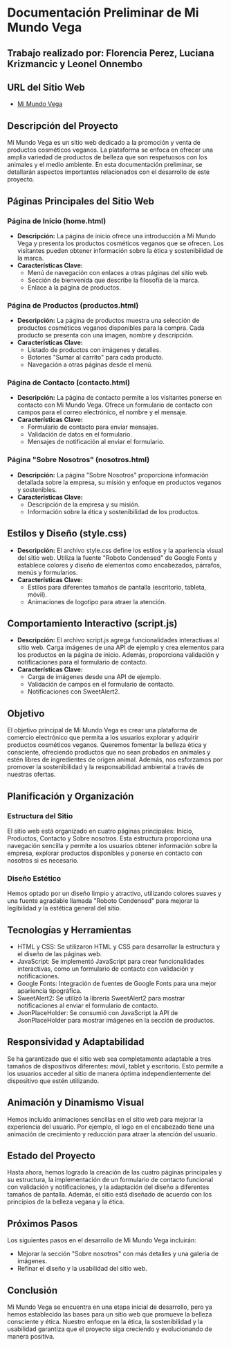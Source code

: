 # Documentación Preliminar de Mi Mundo Vega

## Trabajo realizado por: Florencia Perez, Luciana Krizmancic y Leonel Onnembo 

## URL del Sitio Web
- [Mi Mundo Vega](https://mi-tienda-vegi.netlify.app)

## Descripción del Proyecto
Mi Mundo Vega es un sitio web dedicado a la promoción y venta de productos cosméticos veganos. La plataforma se enfoca en ofrecer una amplia variedad de productos de belleza que son respetuosos con los animales y el medio ambiente. En esta documentación preliminar, se detallarán aspectos importantes relacionados con el desarrollo de este proyecto.

## Páginas Principales del Sitio Web

### Página de Inicio (home.html)
- **Descripción:** La página de inicio ofrece una introducción a Mi Mundo Vega y presenta los productos cosméticos veganos que se ofrecen. Los visitantes pueden obtener información sobre la ética y sostenibilidad de la marca.
- **Características Clave:**
  - Menú de navegación con enlaces a otras páginas del sitio web.
  - Sección de bienvenida que describe la filosofía de la marca.
  - Enlace a la página de productos.

### Página de Productos (productos.html)
- **Descripción:** La página de productos muestra una selección de productos cosméticos veganos disponibles para la compra. Cada producto se presenta con una imagen, nombre y descripción.
- **Características Clave:**
  - Listado de productos con imágenes y detalles.
  - Botones "Sumar al carrito" para cada producto.
  - Navegación a otras páginas desde el menú.

### Página de Contacto (contacto.html)
- **Descripción:** La página de contacto permite a los visitantes ponerse en contacto con Mi Mundo Vega. Ofrece un formulario de contacto con campos para el correo electrónico, el nombre y el mensaje.
- **Características Clave:**
  - Formulario de contacto para enviar mensajes.
  - Validación de datos en el formulario.
  - Mensajes de notificación al enviar el formulario.

### Página "Sobre Nosotros" (nosotros.html)
- **Descripción:** La página "Sobre Nosotros" proporciona información detallada sobre la empresa, su misión y enfoque en productos veganos y sostenibles.
- **Características Clave:**
  - Descripción de la empresa y su misión.
  - Información sobre la ética y sostenibilidad de los productos.

## Estilos y Diseño (style.css)
- **Descripción:** El archivo style.css define los estilos y la apariencia visual del sitio web. Utiliza la fuente "Roboto Condensed" de Google Fonts y establece colores y diseño de elementos como encabezados, párrafos, menús y formularios.
- **Características Clave:**
  - Estilos para diferentes tamaños de pantalla (escritorio, tableta, móvil).
  - Animaciones de logotipo para atraer la atención.

## Comportamiento Interactivo (script.js)
- **Descripción:** El archivo script.js agrega funcionalidades interactivas al sitio web. Carga imágenes de una API de ejemplo y crea elementos para los productos en la página de inicio. Además, proporciona validación y notificaciones para el formulario de contacto.
- **Características Clave:**
  - Carga de imágenes desde una API de ejemplo.
  - Validación de campos en el formulario de contacto.
  - Notificaciones con SweetAlert2.

## Objetivo
El objetivo principal de Mi Mundo Vega es crear una plataforma de comercio electrónico que permita a los usuarios explorar y adquirir productos cosméticos veganos. Queremos fomentar la belleza ética y consciente, ofreciendo productos que no sean probados en animales y estén libres de ingredientes de origen animal. Además, nos esforzamos por promover la sostenibilidad y la responsabilidad ambiental a través de nuestras ofertas.

## Planificación y Organización
### Estructura del Sitio
El sitio web está organizado en cuatro páginas principales: Inicio, Productos, Contacto y Sobre nosotros. Esta estructura proporciona una navegación sencilla y permite a los usuarios obtener información sobre la empresa, explorar productos disponibles y ponerse en contacto con nosotros si es necesario.

### Diseño Estético
Hemos optado por un diseño limpio y atractivo, utilizando colores suaves y una fuente agradable llamada "Roboto Condensed" para mejorar la legibilidad y la estética general del sitio.

## Tecnologías y Herramientas
- HTML y CSS: Se utilizaron HTML y CSS para desarrollar la estructura y el diseño de las páginas web.
- JavaScript: Se implementó JavaScript para crear funcionalidades interactivas, como un formulario de contacto con validación y notificaciones.
- Google Fonts: Integración de fuentes de Google Fonts para una mejor apariencia tipográfica.
- SweetAlert2: Se utilizó la librería SweetAlert2 para mostrar notificaciones al enviar el formulario de contacto.
- JsonPlaceHolder: Se consumió con JavaScript la API de JsonPlaceHolder para mostrar imágenes en la sección de productos.

## Responsividad y Adaptabilidad
Se ha garantizado que el sitio web sea completamente adaptable a tres tamaños de dispositivos diferentes: móvil, tablet y escritorio. Esto permite a los usuarios acceder al sitio de manera óptima independientemente del dispositivo que estén utilizando.

## Animación y Dinamismo Visual
Hemos incluido animaciones sencillas en el sitio web para mejorar la experiencia del usuario. Por ejemplo, el logo en el encabezado tiene una animación de crecimiento y reducción para atraer la atención del usuario.

## Estado del Proyecto
Hasta ahora, hemos logrado la creación de las cuatro páginas principales y su estructura, la implementación de un formulario de contacto funcional con validación y notificaciones, y la adaptación del diseño a diferentes tamaños de pantalla. Además, el sitio está diseñado de acuerdo con los principios de la belleza vegana y la ética.

## Próximos Pasos
Los siguientes pasos en el desarrollo de Mi Mundo Vega incluirán:
- Mejorar la sección "Sobre nosotros" con más detalles y una galería de imágenes.
- Refinar el diseño y la usabilidad del sitio web.

## Conclusión
Mi Mundo Vega se encuentra en una etapa inicial de desarrollo, pero ya hemos establecido las bases para un sitio web que promueve la belleza consciente y ética. Nuestro enfoque en la ética, la sostenibilidad y la usabilidad garantiza que el proyecto siga creciendo y evolucionando de manera positiva.
